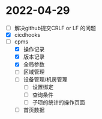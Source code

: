 # 2022-04-29
 - [ ] 解决github提交CRLF or LF 的问题
 - [x] cicdhooks
 - [ ] cpms
   - [x] 操作记录
   - [x] 版本记录
   - [x] 全局参数
   - [ ] 区域管理
   - [ ] 设备管理/机房管理
     - [ ] 设置绑定
     - [ ] 查询条件
     - [ ] 子项的统计的操作页面
   - [ ] 首页数据